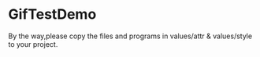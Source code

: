 # GifTestDemo
By the way,please copy the files and programs in values/attr & values/style to your project.
